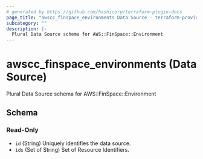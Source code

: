 ```yaml
---
# generated by https://github.com/hashicorp/terraform-plugin-docs
page_title: "awscc_finspace_environments Data Source - terraform-provider-awscc"
subcategory: ""
description: |-
  Plural Data Source schema for AWS::FinSpace::Environment
---
```


# awscc_finspace_environments (Data Source)

Plural Data Source schema for AWS::FinSpace::Environment



<!-- schema generated by tfplugindocs -->
## Schema

### Read-Only

- `id` (String) Uniquely identifies the data source.
- `ids` (Set of String) Set of Resource Identifiers.
